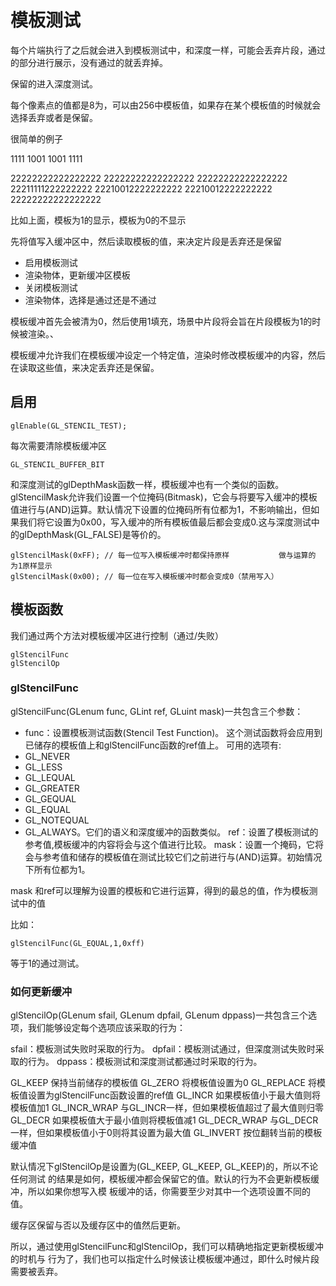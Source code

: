 # 模板测试

每个片端执行了之后就会进入到模板测试中，和深度一样，可能会丢弃片段，通过的部分进行展示，没有通过的就丢弃掉。

保留的进入深度测试。

每个像素点的值都是8为，可以由256中模板值，如果存在某个模板值的时候就会选择丢弃或者是保留。

很简单的例子

1111
1001
1001
1111

22222222222222222
22222222222222222
22222222222222222
22211111222222222
22210012222222222
22210012222222222
22222222222222222

比如上面，模板为1的显示，模板为0的不显示

先将值写入缓冲区中，然后读取模板的值，来决定片段是丢弃还是保留
- 启用模板测试
- 渲染物体，更新缓冲区模板
- 关闭模板测试
- 渲染物体，选择是通过还是不通过

模板缓冲首先会被清为0，然后使用1填充，场景中片段将会旨在片段模板为1的时候被渲染。、

模板缓冲允许我们在模板缓冲设定一个特定值，渲染时修改模板缓冲的内容，然后在读取这些值，来决定丢弃还是保留。


## 启用

```
glEnable(GL_STENCIL_TEST);
```

每次需要清除模板缓冲区

```
GL_STENCIL_BUFFER_BIT
```

和深度测试的glDepthMask函数一样，模板缓冲也有一个类似的函数。glStencilMask允许我们设置一个位掩码(Bitmask)，它会与将要写入缓冲的模板值进行与(AND)运算。默认情况下设置的位掩码所有位都为1，不影响输出，但如果我们将它设置为0x00，写入缓冲的所有模板值最后都会变成0.这与深度测试中的glDepthMask(GL_FALSE)是等价的。

```
glStencilMask(0xFF); // 每一位写入模板缓冲时都保持原样           做与运算的  为1原样显示   
glStencilMask(0x00); // 每一位在写入模板缓冲时都会变成0（禁用写入）
```

## 模板函数

我们通过两个方法对模板缓冲区进行控制（通过/失败）

```
glStencilFunc
glStencilOp
```

### glStencilFunc

glStencilFunc(GLenum func, GLint ref, GLuint mask)一共包含三个参数：
- func：设置模板测试函数(Stencil Test Function)。
 这个测试函数将会应用到已储存的模板值上和glStencilFunc函数的ref值上。
 可用的选项有:
 - GL_NEVER
 - GL_LESS
 - GL_LEQUAL
 - GL_GREATER
 - GL_GEQUAL
 - GL_EQUAL
 - GL_NOTEQUAL
 - GL_ALWAYS。它们的语义和深度缓冲的函数类似。
ref：设置了模板测试的参考值,模板缓冲的内容将会与这个值进行比较。
mask：设置一个掩码，它将会与参考值和储存的模板值在测试比较它们之前进行与(AND)运算。初始情况下所有位都为1。

mask 和ref可以理解为设置的模板和它进行运算，得到的最总的值，作为模板测试中的值

比如：
```
glStencilFunc(GL_EQUAL,1,0xff)
```

等于1的通过测试。

### 如何更新缓冲 

glStencilOp(GLenum sfail, GLenum dpfail, GLenum dppass)一共包含三个选项，我们能够设定每个选项应该采取的行为：

sfail：模板测试失败时采取的行为。
dpfail：模板测试通过，但深度测试失败时采取的行为。
dppass：模板测试和深度测试都通过时采取的行为。

GL_KEEP	保持当前储存的模板值
GL_ZERO	将模板值设置为0
GL_REPLACE	将模板值设置为glStencilFunc函数设置的ref值
GL_INCR	如果模板值小于最大值则将模板值加1
GL_INCR_WRAP	与GL_INCR一样，但如果模板值超过了最大值则归零
GL_DECR	如果模板值大于最小值则将模板值减1
GL_DECR_WRAP	与GL_DECR一样，但如果模板值小于0则将其设置为最大值
GL_INVERT	按位翻转当前的模板缓冲值

默认情况下glStencilOp是设置为(GL_KEEP, GL_KEEP, GL_KEEP)的，所以不论任何测试
的结果是如何，模板缓冲都会保留它的值。默认的行为不会更新模板缓冲，所以如果你想写入模
板缓冲的话，你需要至少对其中一个选项设置不同的值。


缓存区保留与否以及缓存区中的值然后更新。

所以，通过使用glStencilFunc和glStencilOp，我们可以精确地指定更新模板缓冲的时机与
行为了，我们也可以指定什么时候该让模板缓冲通过，即什么时候片段需要被丢弃。



